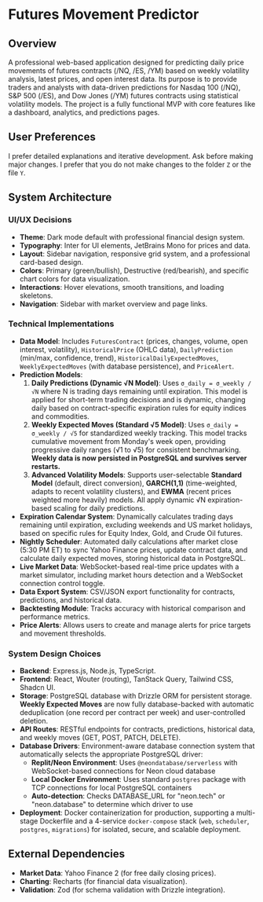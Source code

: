 # Futures Movement Predictor

## Overview
A professional web-based application designed for predicting daily price movements of futures contracts (/NQ, /ES, /YM) based on weekly volatility analysis, latest prices, and open interest data. Its purpose is to provide traders and analysts with data-driven predictions for Nasdaq 100 (/NQ), S&P 500 (/ES), and Dow Jones (/YM) futures contracts using statistical volatility models. The project is a fully functional MVP with core features like a dashboard, analytics, and predictions pages.

## User Preferences
I prefer detailed explanations and iterative development. Ask before making major changes. I prefer that you do not make changes to the folder `Z` or the file `Y`.

## System Architecture

### UI/UX Decisions
-   **Theme**: Dark mode default with professional financial design system.
-   **Typography**: Inter for UI elements, JetBrains Mono for prices and data.
-   **Layout**: Sidebar navigation, responsive grid system, and a professional card-based design.
-   **Colors**: Primary (green/bullish), Destructive (red/bearish), and specific chart colors for data visualization.
-   **Interactions**: Hover elevations, smooth transitions, and loading skeletons.
-   **Navigation**: Sidebar with market overview and page links.

### Technical Implementations
-   **Data Model**: Includes `FuturesContract` (prices, changes, volume, open interest, volatility), `HistoricalPrice` (OHLC data), `DailyPrediction` (min/max, confidence, trend), `HistoricalDailyExpectedMoves`, `WeeklyExpectedMoves` (with database persistence), and `PriceAlert`.
-   **Prediction Models**:
    1.  **Daily Predictions (Dynamic √N Model)**: Uses `σ_daily = σ_weekly / √N` where N is trading days remaining until expiration. This model is applied for short-term trading decisions and is dynamic, changing daily based on contract-specific expiration rules for equity indices and commodities.
    2.  **Weekly Expected Moves (Standard √5 Model)**: Uses `σ_daily = σ_weekly / √5` for standardized weekly tracking. This model tracks cumulative movement from Monday's week open, providing progressive daily ranges (√1 to √5) for consistent benchmarking. **Weekly data is now persisted in PostgreSQL and survives server restarts.**
    3.  **Advanced Volatility Models**: Supports user-selectable **Standard Model** (default, direct conversion), **GARCH(1,1)** (time-weighted, adapts to recent volatility clusters), and **EWMA** (recent prices weighted more heavily) models. All apply dynamic √N expiration-based scaling for daily predictions.
-   **Expiration Calendar System**: Dynamically calculates trading days remaining until expiration, excluding weekends and US market holidays, based on specific rules for Equity Index, Gold, and Crude Oil futures.
-   **Nightly Scheduler**: Automated daily calculations after market close (5:30 PM ET) to sync Yahoo Finance prices, update contract data, and calculate daily expected moves, storing historical data in PostgreSQL.
-   **Live Market Data**: WebSocket-based real-time price updates with a market simulator, including market hours detection and a WebSocket connection control toggle.
-   **Data Export System**: CSV/JSON export functionality for contracts, predictions, and historical data.
-   **Backtesting Module**: Tracks accuracy with historical comparison and performance metrics.
-   **Price Alerts**: Allows users to create and manage alerts for price targets and movement thresholds.

### System Design Choices
-   **Backend**: Express.js, Node.js, TypeScript.
-   **Frontend**: React, Wouter (routing), TanStack Query, Tailwind CSS, Shadcn UI.
-   **Storage**: PostgreSQL database with Drizzle ORM for persistent storage. **Weekly Expected Moves** are now fully database-backed with automatic deduplication (one record per contract per week) and user-controlled deletion.
-   **API Routes**: RESTful endpoints for contracts, predictions, historical data, and weekly moves (GET, POST, PATCH, DELETE).
-   **Database Drivers**: Environment-aware database connection system that automatically selects the appropriate PostgreSQL driver:
    -   **Replit/Neon Environment**: Uses `@neondatabase/serverless` with WebSocket-based connections for Neon cloud database
    -   **Local Docker Environment**: Uses standard `postgres` package with TCP connections for local PostgreSQL containers
    -   **Auto-detection**: Checks DATABASE_URL for "neon.tech" or "neon.database" to determine which driver to use
-   **Deployment**: Docker containerization for production, supporting a multi-stage Dockerfile and a 4-service `docker-compose` stack (`web`, `scheduler`, `postgres`, `migrations`) for isolated, secure, and scalable deployment.

## External Dependencies
-   **Market Data**: Yahoo Finance 2 (for free daily closing prices).
-   **Charting**: Recharts (for financial data visualization).
-   **Validation**: Zod (for schema validation with Drizzle integration).